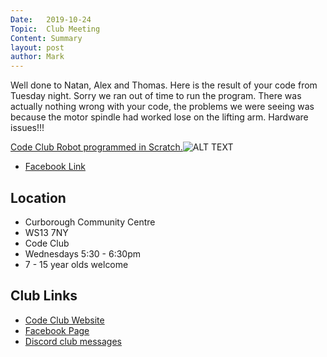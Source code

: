 ```yaml
---
Date:   2019-10-24
Topic:  Club Meeting
Content: Summary
layout: post
author: Mark
---
```

Well done to Natan, Alex and Thomas. Here is the result of your code from Tuesday night. Sorry we ran out of time to run the program. There was actually nothing wrong with your code, the problems we were seeing was because the motor spindle had worked lose on the lifting arm. Hardware issues!!!

[Code Club Robot programmed in Scratch.](https://www.facebook.com/720665616418529/videos/490222384907334)![ALT TEXT](https://scontent.fbhx6-1.fna.fbcdn.net/v/t15.13418-10/71319672_2427800774152767_1491296272479420416_n.jpg?stp=dst-jpg_s720x720&_nc_cat=105&ccb=1-7&_nc_sid=ad6a45&_nc_ohc=Dtv4XlPqlEwAX9Ky1L3&_nc_ht=scontent.fbhx6-1.fna&edm=AKK4YLsEAAAA&oh=00_AfDw1mC-xuVHAIReQzgyFm4sESL7tRttAikLsNJ1aCBeiQ&oe=652B7BFF)

* [Facebook Link](https://www.facebook.com/1481985248595237/posts/2330612860399134/)

## Location

* Curborough Community Centre
* WS13 7NY
* Code Club
* Wednesdays 5:30 - 6:30pm
* 7 - 15 year olds welcome

## Club Links

* [Code Club Website](https://lichfield-code-club.github.io/)
* [Facebook Page](https://www.facebook.com/LichfieldCoders)
* [Discord club messages](https://discord.gg/szz6xGK)
